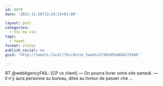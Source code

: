 ```yaml
---
id: 8479
date: '2012-11-26T13:24:13+01:00'

layout: post
categories:
  - Vis ma vie
tags:
  - tweet
format: status
publish_social: no
guid: 'http://tweets.local/?birdsite_tweet=273054554684272640'

---
```


RT @webAgencyFAIL: \[CP vs client\] — On pourra livrer votre site samedi. — Il n’y aura personne au bureau, dites au livreur de passer che …